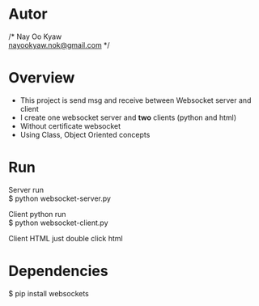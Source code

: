 # Autor
/* 
Nay Oo Kyaw <br>
nayookyaw.nok@gmail.com
*/

# Overview
- This project is send msg and receive between Websocket server and client <br>
- I create one websocket server and <strong>two</strong> clients (python and html) <br>
- Without certificate websocket <br>
- Using Class, Object Oriented concepts <br>

# Run
Server run <br>
$ python websocket-server.py

Client python run <br>
$ python websocket-client.py

Client HTML
just double click html

# Dependencies
$ pip install websockets
